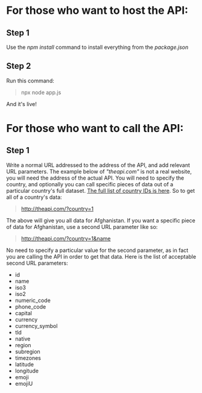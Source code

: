 # For those who want to host the API:

## Step 1
Use the *npm install* command to install everything from the *package.json*

## Step 2
Run this command:
> npx node app.js

And it's live!  


# For those who want to call the API:

## Step 1
Write a normal URL addressed to the address of the API, and add relevant URL parameters. The example below of *"theapi.com"* is not a real website, you will need the address of the actual API. You will need to specify the country, and optionally you can call specific pieces of data out of a particular country's full dataset. [The full list of country IDs is here](https://github.com/rileydlynch/Country-Data-API/blob/main/country-ids.csv). So to get all of a country's data:

> http://theapi.com/?country=1

The above will give you all data for Afghanistan. If you want a specific piece of data for Afghanistan, use a second URL parameter like so:

> http://theapi.com/?country=1&name

No need to specify a particular value for the second parameter, as in fact you are calling the API in order to get that data. Here is the list of acceptable second URL parameters:

- id
- name
- iso3
- iso2
- numeric_code
- phone_code
- capital
- currency
- currency_symbol
- tld
- native
- region
- subregion
- timezones
- latitude
- longitude
- emoji
- emojiU
